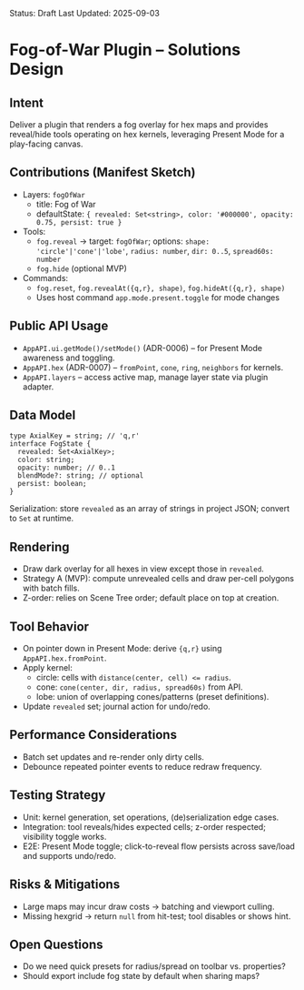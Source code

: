 Status: Draft
Last Updated: 2025-09-03

# Fog-of-War Plugin – Solutions Design

## Intent

Deliver a plugin that renders a fog overlay for hex maps and provides reveal/hide tools operating on hex kernels, leveraging Present Mode for a play-facing canvas.

## Contributions (Manifest Sketch)

- Layers: `fogOfWar`
  - title: Fog of War
  - defaultState: `{ revealed: Set<string>, color: '#000000', opacity: 0.75, persist: true }`
- Tools:
  - `fog.reveal` → target: `fogOfWar`; options: `shape: 'circle'|'cone'|'lobe'`, `radius: number`, `dir: 0..5`, `spread60s: number`
  - `fog.hide` (optional MVP)
- Commands:
  - `fog.reset`, `fog.revealAt({q,r}, shape)`, `fog.hideAt({q,r}, shape)`
  - Uses host command `app.mode.present.toggle` for mode changes

## Public API Usage

- `AppAPI.ui.getMode()/setMode()` (ADR-0006) – for Present Mode awareness and toggling.
- `AppAPI.hex` (ADR-0007) – `fromPoint`, `cone`, `ring`, `neighbors` for kernels.
- `AppAPI.layers` – access active map, manage layer state via plugin adapter.

## Data Model

```
type AxialKey = string; // 'q,r'
interface FogState {
  revealed: Set<AxialKey>;
  color: string;
  opacity: number; // 0..1
  blendMode?: string; // optional
  persist: boolean;
}
```

Serialization: store `revealed` as an array of strings in project JSON; convert to `Set` at runtime.

## Rendering

- Draw dark overlay for all hexes in view except those in `revealed`.
- Strategy A (MVP): compute unrevealed cells and draw per-cell polygons with batch fills.
- Z-order: relies on Scene Tree order; default place on top at creation.

## Tool Behavior

- On pointer down in Present Mode: derive `{q,r}` using `AppAPI.hex.fromPoint`.
- Apply kernel:
  - circle: cells with `distance(center, cell) <= radius`.
  - cone: `cone(center, dir, radius, spread60s)` from API.
  - lobe: union of overlapping cones/patterns (preset definitions).
- Update `revealed` set; journal action for undo/redo.

## Performance Considerations

- Batch set updates and re-render only dirty cells.
- Debounce repeated pointer events to reduce redraw frequency.

## Testing Strategy

- Unit: kernel generation, set operations, (de)serialization edge cases.
- Integration: tool reveals/hides expected cells; z-order respected; visibility toggle works.
- E2E: Present Mode toggle; click-to-reveal flow persists across save/load and supports undo/redo.

## Risks & Mitigations

- Large maps may incur draw costs → batching and viewport culling.
- Missing hexgrid → return `null` from hit-test; tool disables or shows hint.

## Open Questions

- Do we need quick presets for radius/spread on toolbar vs. properties?
- Should export include fog state by default when sharing maps?

